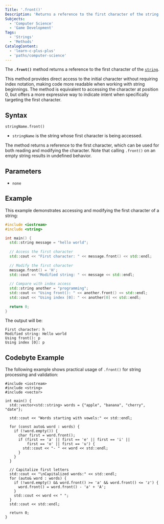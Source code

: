 ```yaml
---
Title: '.front()'
Description: 'Returns a reference to the first character of the string.'
Subjects:
  - 'Computer Science'
  - 'Game Development'
Tags:
  - 'Strings'
  - 'Methods'
CatalogContent:
  - 'learn-c-plus-plus'
  - 'paths/computer-science'
---
```


The **`.front()`** method returns a reference to the first character of the [`string`](https://www.codecademy.com/resources/docs/cpp/strings). 

This method provides direct access to the initial character without requiring index notation, making code more readable when working with string beginnings. The method is equivalent to accessing the character at position 0, but offers a more expressive way to indicate intent when specifically targeting the first character.

## Syntax

```pseudo
stringName.front()
```

- `stringName` is the string whose first character is being accessed.

The method returns a reference to the first character, which can be used for both reading and modifying the character. Note that calling `.front()` on an empty string results in undefined behavior.

## Parameters
- `none` 

## Example

This example demonstrates accessing and modifying the first character of a string:

```cpp
#include <iostream>
#include <string>

int main() {
  std::string message = "hello world";
  
  // Access the first character
  std::cout << "First character: " << message.front() << std::endl;
  
  // Modify the first character
  message.front() = 'H';
  std::cout << "Modified string: " << message << std::endl;
  
  // Compare with index access
  std::string another = "programming";
  std::cout << "Using front(): " << another.front() << std::endl;
  std::cout << "Using index [0]: " << another[0] << std::endl;
  
  return 0;
}
```

The output will be:

```shell
First character: h
Modified string: Hello world
Using front(): p
Using index [0]: p
```

## Codebyte Example

The following example shows practical usage of `.front()` for string processing and validation:

```codebyte/cpp
#include <iostream>
#include <string>
#include <vector>

int main() {
  std::vector<std::string> words = {"apple", "banana", "cherry", "date"};
  
  std::cout << "Words starting with vowels:" << std::endl;
  
  for (const auto& word : words) {
    if (!word.empty()) {
      char first = word.front();
      if (first == 'a' || first == 'e' || first == 'i' || 
          first == 'o' || first == 'u') {
        std::cout << "- " << word << std::endl;
      }
    }
  }
  
  // Capitalize first letters
  std::cout << "\nCapitalized words:" << std::endl;
  for (auto& word : words) {
    if (!word.empty() && word.front() >= 'a' && word.front() <= 'z') {
      word.front() = word.front() - 'a' + 'A';
    }
    std::cout << word << " ";
  }
  std::cout << std::endl;
  
  return 0;
}
```